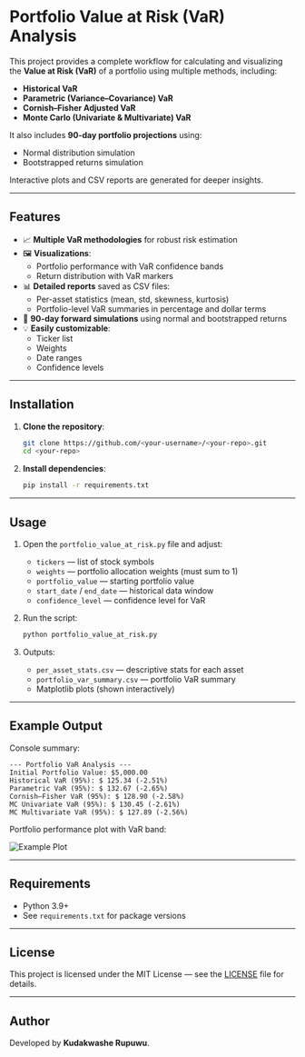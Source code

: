 # Portfolio Value at Risk (VaR) Analysis

This project provides a complete workflow for calculating and visualizing the **Value at Risk (VaR)** of a portfolio using multiple methods, including:

- **Historical VaR**
- **Parametric (Variance–Covariance) VaR**
- **Cornish–Fisher Adjusted VaR**
- **Monte Carlo (Univariate & Multivariate) VaR**

It also includes **90-day portfolio projections** using:
- Normal distribution simulation
- Bootstrapped returns simulation

Interactive plots and CSV reports are generated for deeper insights.

---

## Features

- 📈 **Multiple VaR methodologies** for robust risk estimation
- 🖼 **Visualizations**:
  - Portfolio performance with VaR confidence bands
  - Return distribution with VaR markers
- 📊 **Detailed reports** saved as CSV files:
  - Per-asset statistics (mean, std, skewness, kurtosis)
  - Portfolio-level VaR summaries in percentage and dollar terms
- 🔮 **90-day forward simulations** using normal and bootstrapped returns
- 💡 **Easily customizable**:
  - Ticker list
  - Weights
  - Date ranges
  - Confidence levels

---

## Installation

1. **Clone the repository**:
   ```bash
   git clone https://github.com/<your-username>/<your-repo>.git
   cd <your-repo>
   ```

2. **Install dependencies**:
   ```bash
   pip install -r requirements.txt
   ```

---

## Usage

1. Open the `portfolio_value_at_risk.py` file and adjust:
   - `tickers` — list of stock symbols
   - `weights` — portfolio allocation weights (must sum to 1)
   - `portfolio_value` — starting portfolio value
   - `start_date` / `end_date` — historical data window
   - `confidence_level` — confidence level for VaR

2. Run the script:
   ```bash
   python portfolio_value_at_risk.py
   ```

3. Outputs:
   - `per_asset_stats.csv` — descriptive stats for each asset
   - `portfolio_var_summary.csv` — portfolio VaR summary
   - Matplotlib plots (shown interactively)

---

## Example Output

Console summary:
```
--- Portfolio VaR Analysis ---
Initial Portfolio Value: $5,000.00
Historical VaR (95%): $ 125.34 (-2.51%)
Parametric VaR (95%): $ 132.67 (-2.65%)
Cornish–Fisher VaR (95%): $ 128.90 (-2.58%)
MC Univariate VaR (95%): $ 130.45 (-2.61%)
MC Multivariate VaR (95%): $ 127.89 (-2.56%)
```

Portfolio performance plot with VaR band:

![Example Plot](example_plot.png)

---

## Requirements

- Python 3.9+
- See `requirements.txt` for package versions

---

## License

This project is licensed under the MIT License — see the [LICENSE](LICENSE) file for details.

---

## Author

Developed by **Kudakwashe Rupuwu**.
